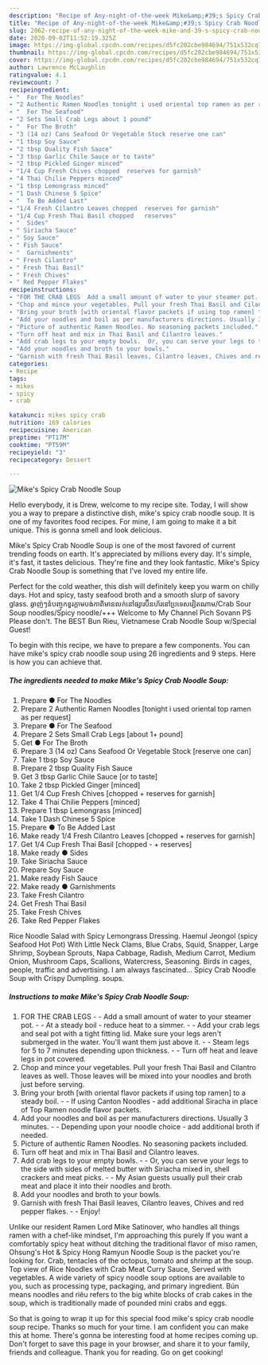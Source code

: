 ```yaml
---
description: "Recipe of Any-night-of-the-week Mike&amp;#39;s Spicy Crab Noodle Soup"
title: "Recipe of Any-night-of-the-week Mike&amp;#39;s Spicy Crab Noodle Soup"
slug: 2062-recipe-of-any-night-of-the-week-mike-and-39-s-spicy-crab-noodle-soup
date: 2020-09-02T11:52:19.325Z
image: https://img-global.cpcdn.com/recipes/d5fc202cbe984694/751x532cq70/mikes-spicy-crab-noodle-soup-recipe-main-photo.jpg
thumbnail: https://img-global.cpcdn.com/recipes/d5fc202cbe984694/751x532cq70/mikes-spicy-crab-noodle-soup-recipe-main-photo.jpg
cover: https://img-global.cpcdn.com/recipes/d5fc202cbe984694/751x532cq70/mikes-spicy-crab-noodle-soup-recipe-main-photo.jpg
author: Lawrence McLaughlin
ratingvalue: 4.1
reviewcount: 7
recipeingredient:
- "  For The Noodles"
- "2 Authentic Ramen Noodles tonight i used oriental top ramen as per request"
- "  For The Seafood"
- "2 Sets Small Crab Legs about 1 pound"
- "  For The Broth"
- "3 (14 oz) Cans Seafood Or Vegetable Stock reserve one can"
- "1 tbsp Soy Sauce"
- "2 tbsp Quality Fish Sauce"
- "3 tbsp Garlic Chile Sauce or to taste"
- "2 tbsp Pickled Ginger minced"
- "1/4 Cup Fresh Chives chopped  reserves for garnish"
- "4 Thai Chilie Peppers minced"
- "1 tbsp Lemongrass minced"
- "1 Dash Chinese 5 Spice"
- "  To Be Added Last"
- "1/4 Fresh Cilantro Leaves chopped  reserves for garnish"
- "1/4 Cup Fresh Thai Basil chopped   reserves"
- "  Sides"
- " Siriacha Sauce"
- " Soy Sauce"
- " Fish Sauce"
- "  Garnishments"
- " Fresh Cilantro"
- " Fresh Thai Basil"
- " Fresh Chives"
- " Red Pepper Flakes"
recipeinstructions:
- "FOR THE CRAB LEGS  Add a small amount of water to your steamer pot.   At a steady boil - reduce heat to a simmer.   Add your crab legs and seal pot with a tight fitting lid. Make sure your legs aren&#39;t submerged in the water. You&#39;ll want them just above it.   Steam legs for 5 to 7 minutes depending upon thickness.   Turn off heat and leave legs in pot covered."
- "Chop and mince your vegetables. Pull your fresh Thai Basil and Cilantro leaves as well. Those leaves will be mixed into your noodles and broth just before serving."
- "Bring your broth [with oriental flavor packets if using top ramen] to a steady boil.  If using Canton Noodles - add additional Siracha in place of Top Ramen noodle flavor packets."
- "Add your noodles and boil as per manufacturers directions. Usually 3 minutes.  Depending upon your noodle choice - add additional broth if needed."
- "Picture of authentic Ramen Noodles. No seasoning packets included."
- "Turn off heat and mix in Thai Basil and Cilantro leaves."
- "Add crab legs to your empty bowls.  Or, you can serve your legs to the side with sides of melted butter with Siriacha mixed in, shell crackers and meat picks.   My Asian guests usually pull their crab meat and place it into their noodles and broth."
- "Add your noodles and broth to your bowls."
- "Garnish with fresh Thai Basil leaves, Cilantro leaves, Chives and red pepper flakes.  Enjoy!"
categories:
- Recipe
tags:
- mikes
- spicy
- crab

katakunci: mikes spicy crab 
nutrition: 169 calories
recipecuisine: American
preptime: "PT17M"
cooktime: "PT59M"
recipeyield: "3"
recipecategory: Dessert

---
```



![Mike&#39;s Spicy Crab Noodle Soup](https://img-global.cpcdn.com/recipes/d5fc202cbe984694/751x532cq70/mikes-spicy-crab-noodle-soup-recipe-main-photo.jpg)

Hello everybody, it is Drew, welcome to my recipe site. Today, I will show you a way to prepare a distinctive dish, mike&#39;s spicy crab noodle soup. It is one of my favorites food recipes. For mine, I am going to make it a bit unique. This is gonna smell and look delicious.

Mike&#39;s Spicy Crab Noodle Soup is one of the most favored of current trending foods on earth. It's appreciated by millions every day. It's simple, it's fast, it tastes delicious. They're fine and they look fantastic. Mike&#39;s Spicy Crab Noodle Soup is something that I've loved my entire life.

Perfect for the cold weather, this dish will definitely keep you warm on chilly days. Hot and spicy, tasty seafood broth and a smooth slurp of savory glass. ឆ្ងាញ់ៗនំបញ្ចុកខួរក្ដាមបង់កាពិមានលក់នៅផ្សារប៊ីនហ័រនៅប្រទេសវៀតណាម/Crab Sour Soup noodles/Spicy noodle/+++ Welcome to My Channel Pich Sovann PS Please don&#39;t. The BEST Bun Rieu, Vietnamese Crab Noodle Soup w/Special Guest!


To begin with this recipe, we have to prepare a few components. You can have mike&#39;s spicy crab noodle soup using 26 ingredients and 9 steps. Here is how you can achieve that.

<!--inarticleads1-->

##### The ingredients needed to make Mike&#39;s Spicy Crab Noodle Soup:

1. Prepare  ● For The Noodles
1. Prepare 2 Authentic Ramen Noodles [tonight i used oriental top ramen as per request]
1. Prepare  ● For The Seafood
1. Prepare 2 Sets Small Crab Legs [about 1+ pound]
1. Get  ● For The Broth
1. Prepare 3 (14 oz) Cans Seafood Or Vegetable Stock [reserve one can]
1. Take 1 tbsp Soy Sauce
1. Prepare 2 tbsp Quality Fish Sauce
1. Get 3 tbsp Garlic Chile Sauce [or to taste]
1. Take 2 tbsp Pickled Ginger [minced]
1. Get 1/4 Cup Fresh Chives [chopped + reserves for garnish]
1. Take 4 Thai Chilie Peppers [minced]
1. Prepare 1 tbsp Lemongrass [minced]
1. Take 1 Dash Chinese 5 Spice
1. Prepare  ● To Be Added Last
1. Make ready 1/4 Fresh Cilantro Leaves [chopped + reserves for garnish]
1. Get 1/4 Cup Fresh Thai Basil [chopped - + reserves]
1. Make ready  ● Sides
1. Take  Siriacha Sauce
1. Prepare  Soy Sauce
1. Make ready  Fish Sauce
1. Make ready  ● Garnishments
1. Take  Fresh Cilantro
1. Get  Fresh Thai Basil
1. Take  Fresh Chives
1. Take  Red Pepper Flakes


Rice Noodle Salad with Spicy Lemongrass Dressing. Haemul Jeongol (spicy Seafood Hot Pot) With Little Neck Clams, Blue Crabs, Squid, Snapper, Large Shrimp, Soybean Sprouts, Napa Cabbage, Radish, Medium Carrot, Medium Onion, Mushroom Caps, Scallions, Watercress, Seasoning. Birds in cages, people, traffic and advertising. I am always fascinated… Spicy Crab Noodle Soup with Crispy Dumpling. soups. 

<!--inarticleads2-->

##### Instructions to make Mike&#39;s Spicy Crab Noodle Soup:

1. FOR THE CRAB LEGS -  - Add a small amount of water to your steamer pot.  -  - At a steady boil - reduce heat to a simmer.  -  - Add your crab legs and seal pot with a tight fitting lid. Make sure your legs aren&#39;t submerged in the water. You&#39;ll want them just above it.  -  - Steam legs for 5 to 7 minutes depending upon thickness.  -  - Turn off heat and leave legs in pot covered.
1. Chop and mince your vegetables. Pull your fresh Thai Basil and Cilantro leaves as well. Those leaves will be mixed into your noodles and broth just before serving.
1. Bring your broth [with oriental flavor packets if using top ramen] to a steady boil. -  - If using Canton Noodles - add additional Siracha in place of Top Ramen noodle flavor packets.
1. Add your noodles and boil as per manufacturers directions. Usually 3 minutes. -  - Depending upon your noodle choice - add additional broth if needed.
1. Picture of authentic Ramen Noodles. No seasoning packets included.
1. Turn off heat and mix in Thai Basil and Cilantro leaves.
1. Add crab legs to your empty bowls. -  - Or, you can serve your legs to the side with sides of melted butter with Siriacha mixed in, shell crackers and meat picks.  -  - My Asian guests usually pull their crab meat and place it into their noodles and broth.
1. Add your noodles and broth to your bowls.
1. Garnish with fresh Thai Basil leaves, Cilantro leaves, Chives and red pepper flakes. -  - Enjoy!


Unlike our resident Ramen Lord Mike Satinover, who handles all things ramen with a chef-like mindset, I&#39;m approaching this purely If you want a comfortably spicy heat without ditching the traditional flavor of miso ramen, Ohsung&#39;s Hot &amp; Spicy Hong Ramyun Noodle Soup is the packet you&#39;re looking for. Crab, tentacles of the octopus, tomato and shrimp at the soup. Top view of Rice Noodles with Crab Meat Curry Sauce, Served with vegetables. A wide variety of spicy noodle soup options are available to you, such as processing type, packaging, and primary ingredient. Bún means noodles and riêu refers to the big white blocks of crab cakes in the soup, which is traditionally made of pounded mini crabs and eggs. 

So that is going to wrap it up for this special food mike&#39;s spicy crab noodle soup recipe. Thanks so much for your time. I am confident you can make this at home. There's gonna be interesting food at home recipes coming up. Don't forget to save this page in your browser, and share it to your family, friends and colleague. Thank you for reading. Go on get cooking!
